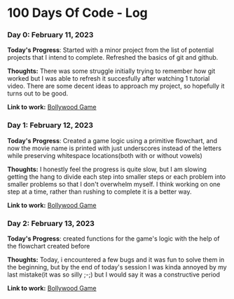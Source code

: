 # 100 Days Of Code - Log

### Day 0: February 11, 2023
**Today's Progress**: Started with a minor project from the list of potential projects that I intend to complete. Refreshed the basics of git and github.

**Thoughts:** There was some struggle initially trying to remember how git worked but I was able to refresh it succesfully after watching 1 tutorial video. There are some decent ideas to approach my project, so hopefully it turns out to be good. 

**Link to work:** [Bollywood Game](https://github.com/behzaadp/Bollywood-Game)

### Day 1: February 12, 2023
**Today's Progress**: Created a game logic using a primitive flowchart, and now the movie name is printed with just underscores instead of the letters while preserving whitespace locations(both with or without vowels)

**Thoughts:** I honestly feel the progress is quite slow, but I am slowing getting the hang to divide each step into smaller steps or each problem into smaller problems so that I don't overwhelm myself. I think working on one step at a time, rather than rushing to complete it is a better way.

**Link to work:** [Bollywood Game](https://github.com/behzaadp/Bollywood-Game)

### Day 2: February 13, 2023
**Today's Progress**: created functions for the game's logic with the help of the flowchart created before

**Thoughts:** Today, i encountered a few bugs and it was fun to solve them in the beginning, but by the end of today's session I was kinda annoyed by my last mistake(it was so silly ;-;) but I would say it was a constructive period

**Link to work:** [Bollywood Game](https://github.com/behzaadp/Bollywood-Game)
